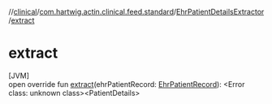 //[clinical](../../../index.md)/[com.hartwig.actin.clinical.feed.standard](../index.md)/[EhrPatientDetailsExtractor](index.md)/[extract](extract.md)

# extract

[JVM]\
open override fun [extract](extract.md)(ehrPatientRecord: [EhrPatientRecord](../-ehr-patient-record/index.md)): &lt;Error class: unknown class&gt;&lt;PatientDetails&gt;
